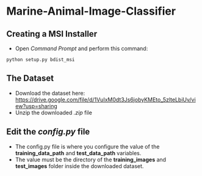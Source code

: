 # Marine-Animal-Image-Classifier

## Creating a MSI Installer
* Open *Command Prompt* and perform this command:
```
python setup.py bdist_msi
```

## The Dataset
* Download the dataset here: https://drive.google.com/file/d/1VuIxM0dt3Js6jobyKMEto_5zlteLbiUv/view?usp=sharing
* Unzip the downloaded *.zip* file

## Edit the *config.py* file
* The config.py file is where you configure the value of the **training_data_path** and **test_data_path** variables. 
* The value must be the directory of the **training_images** and **test_images** folder inside the downloaded dataset.
